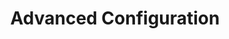 ---
title: Advanced Configuration
description: User guides covering advanced configuration concepts
---